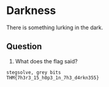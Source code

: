# Darkness

There is something lurking in the dark.

## Question
1. What does the flag said?
```
stegsolve, grey bits
THM{7h3r3_15_h0p3_1n_7h3_d4rkn355}
```